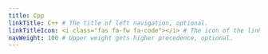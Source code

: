 ```yaml
---
title: Cpp
linkTitle: C++ # The title of left navigation, optional.
linkTitleIcon: <i class="fas fa-fw fa-code"></i> # The icon of the link title, optional.
navWeight: 100 # Upper weight gets higher precedence, optional.
---
```


